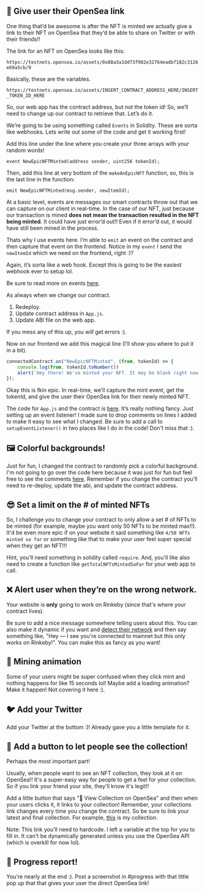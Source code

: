 🌊 Give user their OpenSea link
--------------

One thing that’d be awesome is after the NFT is minted we actually give a link to their NFT on OpenSea that they’d be able to share on Twitter or with their friends!!

The link for an NFT on OpenSea looks like this:

`https://testnets.opensea.io/assets/0x88a3a1dd73f982e32764eadbf182c3126e69a5cb/9`

Basically, these are the variables.

`https://testnets.opensea.io/assets/INSERT_CONTRACT_ADDRESS_HERE/INSERT_TOKEN_ID_HERE`

So, our web app has the contract address, but not the token id! So, we’ll need to change up our contract to retrieve that. Let’s do it.

We’re going to be using something called `Events` in Solidity. These are sorta like webhooks. Lets write out some of the code and get it working first!

Add this line under the line where you create your three arrays with your random words!

`event NewEpicNFTMinted(address sender, uint256 tokenId);`

Then, add this line at very bottom of the `makeAnEpicNFT` function, so, this is the last line in the function:

`emit NewEpicNFTMinted(msg.sender, newItemId);`

At a basic level, events are messages our smart contracts throw out that we can capture on our client in real-time. In the case of our NFT, just because our transaction is mined **does not mean the transaction resulted in the NFT being minted**. It could have just error’d out!! Even if it error’d out, it would have still been mined in the process.

Thats why I use events here. I’m able to `emit` an event on the contract and then capture that event on the frontend. Notice in my `event` I send the `newItemId` which we need on the frontend, right :)?

Again, it’s sorta like a web hook. Except this is going to be the easiest webhook ever to setup lol.

Be sure to read more on events [here](https://docs.soliditylang.org/en/v0.4.21/contracts.html#events).

As always when we change our contract.

1. Redeploy.
2. Update contract address in `App.js`.
3. Update ABI file on the web app.

If you mess any of this up, you *will* get errors :).

Now on our frontend we add this magical line (I’ll show you where to put it in a bit).

```javascript
connectedContract.on("NewEpicNFTMinted", (from, tokenId) => {
	console.log(from, tokenId.toNumber())
	alert(`Hey there! We've minted your NFT. It may be blank right now. It can take a max of 10 min to show up on OpenSea. Here's the link: <https://testnets.opensea.io/assets/${CONTRACT_ADDRESS}/${tokenId.toNumber()}`>)
});

```

Okay this is fkin epic. In real-time, we’ll capture the mint event, get the tokenId, and give the user their OpenSea link for their newly minted NFT.

The code for `App.js` and the contract is [here](https://gist.github.com/farzaa/5015532446dfdb267711592107a285a9). It’s really nothing fancy. Just setting up an event listener! I made sure to drop comments on lines I added to make it easy to see what I changed. Be sure to add a call to `setupEventListener()` in two places like I do in the code! Don't miss that :).

🖼 Colorful backgrounds!
--------------
Just for fun, I changed the contract to randomly pick a colorful background. I'm not going to go over the code here because it was just for fun but feel free to see the comments [here](https://gist.github.com/farzaa/b3b8ec8aded7e5876b8a1ab786347cc9). Remember if you change the contract you'll need to re-deploy, update the abi, and update the contract address.

😎 Set a limit on the # of minted NFTs
--------------
So, I challenge you to change your contract to only allow a set # of NFTs to be minted (for example, maybe you want only 50 NFTs to be minted max!!). It'd be even more epic if on your website it said something like `4/50 NFTs minted so far` or something like that to make your user feel super special when they get an NFT!!!

Hint, you'll need something in solidity called `require`. And, you'll like also need to create a function like `getTotalNFTsMintedSoFar` for your web app to call.


❌ Alert user when they’re on the wrong network.
--------------
Your website is **only** going to work on Rinkeby (since that's where your contract lives).

Be sure to add a nice message somewhere telling users about this. You can also make it dynamic if you want and [detect their network](https://ethereum.stackexchange.com/questions/85194/how-to-check-the-current-metamask-network) and then say something like, "Hey — I see you're connected to mainnet but this only works on Rinkeby!". You can make this as fancy as you want!

🙉 Mining animation
--------------
Some of your users might be super confused when they click mint and nothing happens for like 15 seconds lol! Maybe add a loading animation? Make it happen! Not covering it here :).


🐦 Add your Twitter
-----------------
Add your Twitter at the bottom :)! Already gave you a little template for it.

👀 Add a button to let people see the collection!
-----------------
Perhaps the most important part!

Usually, when people want to see an NFT collection, they look at it on OpenSea!! It's a super-easy way for people to get a feel for your collection. So if you link your friend your site, they'll know it's legit!!

Add a little button that says "🌊 View Collection on OpenSea" and then when your users clicks it, it links to your collection! Remember, your collections link changes every time you change the contract. So be sure to link your latest and final collection. For example, [this](https://testnets.opensea.io/collection/squarenft-vu901lkj40) is my collection.

Note: This link you'll need to hardcode. I left a variable at the top for you to fill in. It can't be dynamically generated unless you use the OpenSea API (which is overkill for now lol).


🚨 Progress report!
-----------------
You're nearly at the end :). Post a screenshot in #progress with that little pop up that that gives your user the direct OpenSea link!
